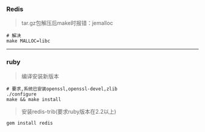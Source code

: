 ### Redis
> tar.gz包解压后make时报错：jemalloc

    # 解决
    make MALLOC=libc
---
### ruby
> 编译安装新版本

    # 要求,系统已安装openssl,openssl-devel,zlib
    ./configure
    make && make install
    
> 安装redis-trib(要求ruby版本在2.2以上)

    gem install redis
